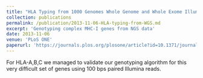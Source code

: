 ```yaml
---
title: "HLA Typing from 1000 Genomes Whole Genome and Whole Exome Illumina Data"
collection: publications
permalink: /publication/2013-11-06-HLA-typing-from-WGS.md
excerpt: 'Genotyping complex MHC-I genes from NGS data'
date: 2013-11-06
venue: 'PLoS ONE'
paperurl: 'https://journals.plos.org/plosone/article?id=10.1371/journal.pone.0078410'
---
```


For HLA-A,B,C we managed to validate our genotyping algorithm for this very difficult set of genes using 100 bps paired Illumina reads.
